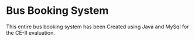 # Bus Booking System

This entire bus booking system has been Created using Java and MySql for the CE-II evaluation.

